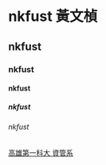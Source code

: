 # nkfust 黃文楨
## nkfust
### nkfust
#### nkfust
##### nkfust
###### nkfust

[高雄第一科大 資管系](http://www.mis.nkfust.edu.tw)